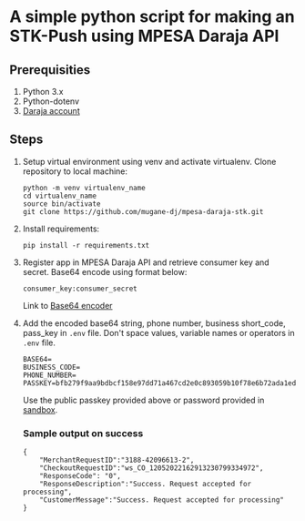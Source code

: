 # A simple python script for making an STK-Push using MPESA Daraja API

## Prerequisities
1. Python 3.x
2. Python-dotenv
3. [Daraja account](https://developer.safaricom.co.ke/)

## Steps
1. Setup virtual environment using venv and activate virtualenv. Clone repository to local machine:
    ```
    python -m venv virtualenv_name
    cd virtualenv_name
    source bin/activate
    git clone https://github.com/mugane-dj/mpesa-daraja-stk.git
    ```
2. Install requirements:
    ```
    pip install -r requirements.txt
    ```
3. Register app in MPESA Daraja API and retrieve consumer key and secret. Base64 encode using format below:
    ```
    consumer_key:consumer_secret
    ```
    Link to [Base64 encoder](https://www.base64encode.org/)

4. Add the encoded base64 string, phone number, business short_code, pass_key in `.env` file. Don't space values, variable names or operators in `.env` file. 
    ```
    BASE64=
    BUSINESS_CODE=
    PHONE_NUMBER=
    PASSKEY=bfb279f9aa9bdbcf158e97dd71a467cd2e0c893059b10f78e6b72ada1ed2c919
    ```
    Use the public passkey provided above or password provided in [sandbox](https://developer.safaricom.co.ke/). 
    ### Sample output on success
    ```
    {
        "MerchantRequestID":"3188-42096613-2",
        "CheckoutRequestID":"ws_CO_12052022162913230799334972",
        "ResponseCode": "0",
        "ResponseDescription":"Success. Request accepted for processing",
        "CustomerMessage":"Success. Request accepted for processing"
    }
    ```
